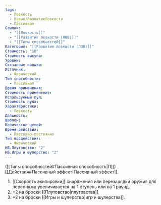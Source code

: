 ```yaml
---
tags:
  - Ловкость
  - Навык/РазвитиеЛовкости
  - Пассивная
Ссылки:
  - "[[Ловкость]]"
  - "[[Развитие ловкости (ЛОВ)]]"
  - "[[Типы способностей]]"
Категория: "[[Развитие ловкости (ЛОВ)]]"
Стоимость: "10"
Стоимость выкупа: 
Уровни: 
Связанные навыки: 
Источник:
  - Физический
Тип способности:
  - Пассивная
Время применения: 
Стоимость применения: 
Используемый пул: 
Стоимость пула: 
Характеристики:
  - Ловкость
Дальность: 
Шаблон: 
Количество целей: 
Время действия:
  - Пассивно-постоянно
Тип воздействия:
  - Физический
НБ.Плутовство: "2"
НБ.Игры и шулерство: "2"
---
```

([[Типы способностей#Пассивная способность|П]]) [[Действия#Пассивный эффект|Пассивный эффект]]. 

1. [[Скорость экипировки]] снаряжения или перезарядки оружия для персонажа увеличивается на 1 ступень или на 1 раунд.
2. +2 на броски [[Плутовство|плутовства]].
3. +2 на броски [[Игры и шулерство|игр и шулерства]]. 
